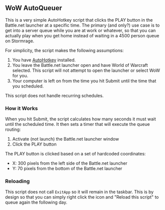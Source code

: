 ## WoW AutoQueuer

This is a very simple AutoHotkey script that clicks the PLAY button in the Battle.net launcher at a specific time. The primary (and only?)  use case is to get into
a server queue while you are at work or whatever, so that you can actually play when you get home instead of waiting in a 4500 person queue on Stormrage.

For simplicity, the script makes the following assumptions:

1. You have [AutoHotkey](https://autohotkey.com/) installed.
2. You leave the Battle.net launcher open and have World of Warcraft selected. This script will not attempt to open the launcher or select WoW for you.
3. Your computer is left on from the time you hit Submit until the time that you scheduled.

This script does not handle recurring schedules.

### How it Works

When you hit Submit, the script calculates how many seconds it must wait until the scheduled time. It then sets a timer that will execute the queue routing:

1. Activate (not launch) the Battle.net launcher window
2. Click the PLAY button

The PLAY button is clicked based on a set of hardcoded coordinates:

- X: 300 pixels from the left side of the Battle.net launcher
- Y: 70 pixels from the bottom of the Battle.net launcher

### Reloading

This script does not call `ExitApp` so it will remain in the taskbar. This is by design so that you can simply right click the icon and "Reload this script" to
queue again the following day.
